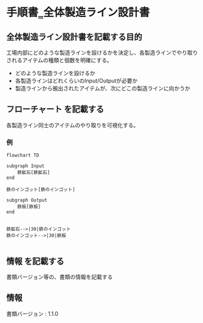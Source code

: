 # 手順書‗全体製造ライン設計書

## 全体製造ライン設計書を記載する目的
工場内部にどのような製造ラインを設けるかを決定し、各製造ラインでやり取りされるアイテムの種類と個数を明確にする。
- どのような製造ラインを設けるか
- 各製造ラインはどれくらいのInput/Outputが必要か
- 製造ラインから搬出されたアイテムが、次にどこの製造ラインに向かうか


## フローチャート を記載する
各製造ライン同士のアイテムのやり取りを可視化する。

### 例
```mermaid
flowchart TD

subgraph Input
    鉄鉱石[鉄鉱石]
end

鉄のインゴット[鉄のインゴット]

subgraph Output
    鉄板[鉄板]
end


鉄鉱石-->|30|鉄のインゴット
鉄のインゴット-->|30|鉄板


```

## 情報 を記載する
書類バージョン等の、書類の情報を記載する

## 情報
書類バージョン : 1.1.0
